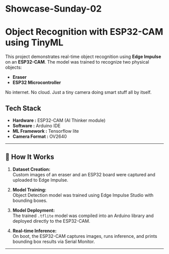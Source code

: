 # Showcase-Sunday-02
# Object Recognition with ESP32-CAM using TinyML
This project demonstrates real-time object recognition using **Edge Impulse** on an **ESP32-CAM**. The model was trained to recognize two physical objects:  
- **Eraser**  
- **ESP32 Microcontroller**

No internet. No cloud. Just a tiny camera doing smart stuff all by itself.

## Tech Stack
- **Hardware :** ESP32-CAM (AI Thinker module)
- **Software :** Arduino IDE
- **ML Framework :** Tensorflow lite
- **Camera Format :** OV2640


---

## 🚀 How It Works

1. **Dataset Creation:**  
   Custom images of an eraser and an ESP32 board were captured and uploaded to Edge Impulse.

2. **Model Training:**  
   Object Detection model was trained using Edge Impulse Studio with bounding boxes.

3. **Model Deployment:**  
   The trained `.tflite` model was compiled into an Arduino library and deployed directly to the ESP32-CAM.

4. **Real-time Inference:**  
   On boot, the ESP32-CAM captures images, runs inference, and prints bounding box results via Serial Monitor.

---
